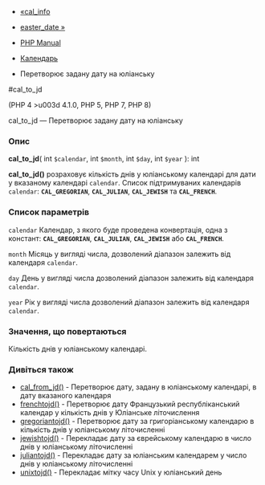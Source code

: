 - [«cal_info](function.cal-info.md)
- [easter_date »](function.easter-date.md)

- [PHP Manual](index.md)
- [Календарь](ref.calendar.md)
- Перетворює задану дату на юліанську

#cal_to_jd

(PHP 4 \>u003d 4.1.0, PHP 5, PHP 7, PHP 8)

cal_to_jd — Перетворює задану дату на юліанську

### Опис

**cal_to_jd**(
int `$calendar`,
int `$month`,
int `$day`,
int `$year`
): int

**cal_to_jd()** розраховує кількість днів у юліанському календарі для
дати у вказаному календарі `calendar`. Список підтримуваних календарів
`calendar`: **`CAL_GREGORIAN`**, **`CAL_JULIAN`**, **`CAL_JEWISH`** та
**`CAL_FRENCH`**.

### Список параметрів

`calendar`
Календар, з якого буде проведена конвертація, одна з констант:
**`CAL_GREGORIAN`**, **`CAL_JULIAN`**, **`CAL_JEWISH`** або
**`CAL_FRENCH`**.

`month`
Місяць у вигляді числа, дозволений діапазон залежить від календаря
`calendar`.

`day`
День у вигляді числа дозволений діапазон залежить від календаря `calendar`.

`year`
Рік у вигляді числа дозволений діапазон залежить від календаря `calendar`.

### Значення, що повертаються

Кількість днів у юліанському календарі.

### Дивіться також

- [cal_from_jd()](function.cal-from-jd.md) - Перетворює дату,
задану в юліанському календарі, в дату вказаного календаря
- [frenchtojd()](function.frenchtojd.md) - Перетворює дату
Французький республіканський календар у кількість днів у
Юліанське літочислення
- [gregoriantojd()](function.gregoriantojd.md) - Перетворює дату за
григоріанському календарю в кількість днів у юліанському
літочисленні
- [jewishtojd()](function.jewishtojd.md) - Перекладає дату за
єврейському календарю в число днів у юліанському літочисленні
- [juliantojd()](function.juliantojd.md) - Перекладає дату за
юліанським календарем у число днів у юліанському літочисленні
- [unixtojd()](function.unixtojd.md) - Перекладає мітку часу Unix
у юліанський день
